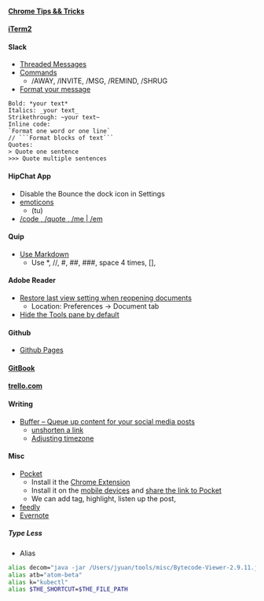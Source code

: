 #### [Chrome Tips && Tricks](/2018/06/chrome-tips-and-tricks.html)

#### [iTerm2](/2018/06/working-effectively-with-iterm.html)

#### Slack
- [Threaded Messages](https://www.theverge.com/2017/1/18/14305528/slack-threads-threaded-messages)
- [Commands](https://www.shortcutfoo.com/app/dojos/slack-mac/cheatsheet)
  - /AWAY, /INVITE, /MSG, /REMIND, /SHRUG
- [Format your message](https://get.slack.help/hc/en-us/articles/202288908-Format-your-messages)
```text
Bold: *your text*
Italics: _your text_
Strikethrough: ~your text~
Inline code: 
`Format one word or one line`
// ```Format blocks of text```
Quotes: 
> Quote one sentence
>>> Quote multiple sentences
```

#### HipChat App
- Disable the Bounce the dock icon in Settings
- [emoticons](https://www.hipchat.com/emoticons)
  - (tu)
- [/code <msg>, /quote <msg>, /me | /em <msg>](https://www.atlassian.com/blog/hipchat/5-pro-tips-and-tricks-for-the-hipchat-power-user)

#### Quip
- [Use Markdown](https://quip.com/blog/markdown)
    - Use \*, //, #, ##, ###, space 4 times, [],  

#### Adobe Reader
- [Restore last view setting when reopening documents](https://ccm.net/faq/32425-adobe-reader-restore-last-view-settings-when-reopening-documents)
    - Location: Preferences -> Document tab
- [Hide the Tools pane by default](https://helpx.adobe.com/acrobat/kb/disable-right-hand-pane-in-acrobat-reader.html)

#### Github 
- [Github Pages](https://pages.github.com/)

#### [GitBook](https://github.com/GitbookIO/gitbook)
#### [trello.com](trello.com)

#### Writing
- [Buffer – Queue up content for your social media posts](https://buffer.com)
  - [unshorten a link](https://faq.buffer.com/article/396-publish-unshorten-link)
  - [Adjusting timezone](https://faq.buffer.com/article/284-publish-adjust-timezone)

#### Misc
- [Pocket](https://getpocket.com/)
  - Install it the [Chrome Extension](https://getpocket.com/chrome/)
  - Install it on the [mobile devices](https://getpocket.com/add) and [share the link to Pocket](https://help.getpocket.com/article/919-enabling-the-pocket-share-extension-in-ios)
  - We can add tag, highlight, listen up the post,
- [feedly](https://feedly.com)
- [Evernote](https://www.evernote.com)

##### Type Less
- Alias
```bash
alias decom="java -jar /Users/jyuan/tools/misc/Bytecode-Viewer-2.9.11.jar"
alias atb="atom-beta"
alias k="kubectl"
alias $THE_SHORTCUT=$THE_FILE_PATH
```
